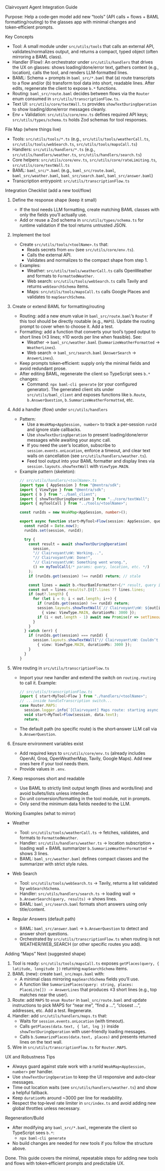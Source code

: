 Clairvoyant Agent Integration Guide

Purpose: Help a code‑gen model add new “tools” (API calls + flows + BAML formatting/routing) to the glasses app with minimal changes and token‑efficient prompts.

Key Concepts
- Tool: A small module under `src/utils/tools` that calls an external API, validates/normalizes output, and returns a compact, typed object (often mirroring a BAML class).
- Handler (Flow): An orchestrator under `src/utils/handlers` that drives the UX on glasses: shows loading/done/error text, gathers context (e.g., location), calls the tool, and renders LLM‑formatted lines.
- BAML: Schema + prompts in `baml_src/*.baml` that (a) route transcripts to a flow and/or (b) transform tool data into short, readable lines. After edits, regenerate the client to expose `b.*` functions.
- Routing: `baml_src/route.baml` decides between flows via the `Router` enum consumed in `src/utils/transcriptionFlow.ts`.
- Text UI: `src/utils/core/textWall.ts` provides `showTextDuringOperation` to show loading/done/error messages cleanly.
- Env + Validation: `src/utils/core/env.ts` defines required API keys; `src/utils/types/schema.ts` holds Zod schemas for tool responses.

File Map (where things live)
- Tools: `src/utils/tools/*.ts` (e.g., `src/utils/tools/weatherCall.ts`, `src/utils/tools/webSearch.ts`, `src/utils/tools/mapsCall.ts`)
- Handlers: `src/utils/handlers/*.ts` (e.g., `src/utils/handlers/weather.ts`, `src/utils/handlers/search.ts`)
- Core helpers: `src/utils/core/env.ts`, `src/utils/core/rateLimiting.ts`, `src/utils/core/textWall.ts`
- BAML: `baml_src/*.baml` (e.g., `baml_src/route.baml`, `baml_src/weather.baml`, `baml_src/search.baml`, `baml_src/answer.baml`)
- Transcription entrypoint: `src/utils/transcriptionFlow.ts`

Integration Checklist (add a new tool/flow)
1) Define the response shape (keep it small)
   - If the tool needs LLM formatting, create matching BAML classes with only the fields you’ll actually use.
   - Add or reuse a Zod schema in `src/utils/types/schema.ts` for runtime validation if the tool returns untrusted JSON.

2) Implement the tool
   - Create `src/utils/tools/<toolName>.ts` that:
     - Reads secrets from `env` (see `src/utils/core/env.ts`).
     - Calls the external API.
     - Validates and normalizes to the compact shape from step 1.
   - Examples:
     - Weather: `src/utils/tools/weatherCall.ts` calls OpenWeather and formats to `FormattedWeather`.
     - Web search: `src/utils/tools/webSearch.ts` calls Tavily and returns `webSearchSchema` items.
     - Maps: `src/utils/tools/mapsCall.ts` calls Google Places and validates to `mapSearchSchema`.

3) Create or extend BAML for formatting/routing
   - Routing: add a new enum value in `baml_src/route.baml`’s `Router` if this tool should be directly routable (e.g., `MAPS`). Update the routing prompt to cover when to choose it. Add a test.
   - Formatting: add a function that converts your tool’s typed output to short lines (≤3 lines; ≤10 words per line when feasible). See:
     - Weather → `baml_src/weather.baml` (`SummarizeWeatherFormatted` → `WeatherLines`).
     - Web search → `baml_src/search.baml` (`AnswerSearch` → `AnswerLines`).
   - Keep prompts token‑efficient: supply only the minimal fields and avoid redundant prose.
   - After editing BAML, regenerate the client so TypeScript sees `b.*` changes:
     - Command: `npx baml-cli generate` (or your configured generator). The generated client sits under `src/utils/baml_client` and exposes functions like `b.Route`, `b.AnswerQuestion`, `b.SummarizeWeatherFormatted`, etc.

4) Add a handler (flow) under `src/utils/handlers`
   - Pattern:
     - Use a `WeakMap<AppSession, number>` to track a per‑session `runId` and ignore stale callbacks.
     - Use `showTextDuringOperation` to present loading/done/error messages while awaiting your async call.
     - If you need the user’s location, subscribe to `session.events.onLocation`, enforce a timeout, and clear text walls on cancellation (see `src/utils/handlers/weather.ts`).
     - Feed tool output into your BAML formatter and display lines via `session.layouts.showTextWall` with `ViewType.MAIN`.
   - Example pattern (skeleton):
     ```ts
     // src/utils/handlers/<toolName>.ts
     import type { AppSession } from "@mentra/sdk";
     import { ViewType } from "@mentra/sdk";
     import { b } from "../baml_client";
     import { showTextDuringOperation } from "../core/textWall";
     import { myToolCall } from "../tools/<toolName>";

     const runIds = new WeakMap<AppSession, number>();

     export async function start<MyTool>Flow(session: AppSession, query?: string) {
       const runId = Date.now();
       runIds.set(session, runId);

       try {
         const result = await showTextDuringOperation(
           session,
           "// Clairvoyant\nW: Working...",
           "// Clairvoyant\nW: Done!",
           "// Clairvoyant\nW: Something went wrong.",
           () => myToolCall(/* params: query, location, etc. */)
         );
         if (runIds.get(session) !== runId) return; // stale

         const lines = await b.<YourBamlFormatter>(/* result, query if needed */);
         const out = lines.results?.[0]?.lines ?? lines.lines;
         if (out?.length) {
           for (let i = 0; i < out.length; i++) {
             if (runIds.get(session) !== runId) return;
             session.layouts.showTextWall(`// Clairvoyant\nW: ${out[i]}`,
               { view: ViewType.MAIN, durationMs: 3000 });
             if (i < out.length - 1) await new Promise(r => setTimeout(r, 3000));
           }
         }
       } catch (err) {
         if (runIds.get(session) === runId) {
           session.layouts.showTextWall("// Clairvoyant\nW: Couldn’t complete that.",
             { view: ViewType.MAIN, durationMs: 3000 });
         }
       }
     }
     ```

5) Wire routing in `src/utils/transcriptionFlow.ts`
   - Import your new handler and extend the switch on `routing.routing` to call it. Example:
     ```ts
     // src/utils/transcriptionFlow.ts
     import { start<MyTool>Flow } from "./handlers/<toolName>";
     // ...inside handleTranscription switch...
     case Router.MAPS:
       session.logger.info(`[Clairvoyant] Maps route: starting async flow`);
       void start<MyTool>Flow(session, data.text);
       return;
     ```
   - The default path (no specific route) is the short‑answer LLM call via `b.AnswerQuestion`.

6) Ensure environment variables exist
   - Add required keys to `src/utils/core/env.ts` (already includes OpenAI, Groq, OpenWeatherMap, Tavily, Google Maps). Add new ones here if your tool needs them.
   - Provide values in `.env`.

7) Keep responses short and readable
   - Use BAML to strictly limit output length (lines and words/line) and avoid bullets/lists unless intended.
   - Do unit conversion/formatting in the tool module, not in prompts.
   - Only send the minimum data fields needed to the LLM.

Working Examples (what to mirror)
- Weather
  - Tool: `src/utils/tools/weatherCall.ts` → fetches, validates, and formats to `FormattedWeather`.
  - Handler: `src/utils/handlers/weather.ts` → location subscription + loading wall + BAML summarizer `b.SummarizeWeatherFormatted` → shows 3 lines.
  - BAML: `baml_src/weather.baml` defines compact classes and the summarizer with strict style rules.

- Web Search
  - Tool: `src/utils/tools/webSearch.ts` → Tavily, returns a list validated by `webSearchSchema`.
  - Handler: `src/utils/handlers/search.ts` → loading wall → `b.AnswerSearch(query, results)` → shows lines.
  - BAML: `baml_src/search.baml` formats short answers using only title/content.

- Regular Answers (default path)
  - BAML: `baml_src/answer.baml` → `b.AnswerQuestion` to detect and answer short questions.
  - Orchestrated by `src/utils/transcriptionFlow.ts` when routing is not WEATHER/WEB_SEARCH (or other specific routes you add).

Adding “Maps” Next (suggested shape)
1) Tool is ready: `src/utils/tools/mapsCall.ts` exposes `getPlaces(query, { latitude, longitude })` returning `mapSearchSchema` items.
2) BAML (new): create `baml_src/maps.baml` with:
   - A minimal class mirroring `mapSearchSchema` fields you’ll use.
   - A function like `SummarizePlaces(query: string, places: PlaceLite[]) -> AnswerLines` that produces ≤3 short lines (e.g., top matches near the user).
3) Route: add `MAPS` to `enum Router` in `baml_src/route.baml` and update instructions to pick MAPS for “near me”, “find a …”, “closest …”, addresses, etc. Add a test. Regenerate.
4) Handler: add `src/utils/handlers/maps.ts` that:
   - Waits for `session.events.onLocation` (with timeout).
   - Calls `getPlaces(data.text, { lat, lng })` inside `showTextDuringOperation` with user‑friendly loading messages.
   - Calls `b.SummarizePlaces(data.text, places)` and presents returned lines on the text wall.
5) Wire in `src/utils/transcriptionFlow.ts` for `Router.MAPS`.

UX and Robustness Tips
- Always guard against stale work with a runId `WeakMap<AppSession, number>` per handler.
- Use `showTextDuringOperation` to keep the UI responsive and auto‑clear messages.
- Time out location waits (see `src/utils/handlers/weather.ts`) and show a helpful fallback.
- Keep `durationMs` around ~3000 per line for readability.
- Respect the top‑level rate limiter in `src/index.ts` and avoid adding new global throttles unless necessary.

Regeneration/Build
- After modifying any `baml_src/*.baml`, regenerate the client so TypeScript sees `b.*`:
  - `npx baml-cli generate`
- No build changes are needed for new tools if you follow the structure above.

Done. This guide covers the minimal, repeatable steps for adding new tools and flows with token‑efficient prompts and predictable UX.
